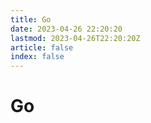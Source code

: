 ```yaml
---
title: Go
date: 2023-04-26 22:20:20
lastmod: 2023-04-26T22:20:20Z
article: false
index: false
---
```


# Go